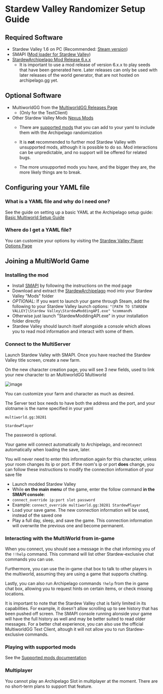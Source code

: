 # Stardew Valley Randomizer Setup Guide

## Required Software

- Stardew Valley 1.6 on PC (Recommended: [Steam version](https://store.steampowered.com/app/413150/Stardew_Valley/))
- SMAPI ([Mod loader for Stardew Valley](https://www.nexusmods.com/stardewvalley/mods/2400?tab=files))
- [StardewArchipelago Mod Release 6.x.x](https://github.com/agilbert1412/StardewArchipelago/releases)
    - It is important to use a mod release of version 6.x.x to play seeds that have been generated here. Later releases 
  can only be used with later releases of the world generator, that are not hosted on archipelago.gg yet.

## Optional Software
- MultiworldGG from the [MultiworldGG Releases Page](https://github.com/MultiworldGG/MultiworldGG/releases)
    * (Only for the TextClient)
- Other Stardew Valley Mods [Nexus Mods](https://www.nexusmods.com/stardewvalley)
    * There are [supported mods](https://github.com/agilbert1412/StardewArchipelago/blob/6.x.x/Documentation/Supported%20Mods.md) 
  that you can add to your yaml to include them with the Archipelago randomization

    * It is **not** recommended to further mod Stardew Valley with unsupported mods, although it is possible to do so. 
  Mod interactions can be unpredictable, and no support will be offered for related bugs.
    * The more unsupported mods you have, and the bigger they are, the more likely things are to break.

## Configuring your YAML file

### What is a YAML file and why do I need one?

See the guide on setting up a basic YAML at the Archipelago setup
guide: [Basic Multiworld Setup Guide](/tutorial/MultiworldGG/setup/en)

### Where do I get a YAML file?

You can customize your options by visiting the [Stardew Valley Player Options Page](/games/Stardew%20Valley/player-options)

## Joining a MultiWorld Game

### Installing the mod

- Install [SMAPI](https://www.nexusmods.com/stardewvalley/mods/2400?tab=files) by following the instructions on the mod page
- Download and extract the [StardewArchipelago](https://github.com/agilbert1412/StardewArchipelago/releases) mod into 
your Stardew Valley "Mods" folder
- *OPTIONAL*: If you want to launch your game through Steam, add the following to your Stardew Valley launch options: `"[PATH TO STARDEW VALLEY]\Stardew Valley\StardewModdingAPI.exe" %command%`
- Otherwise just launch "StardewModdingAPI.exe" in your installation folder directly
- Stardew Valley should launch itself alongside a console which allows you to read mod information and interact with some of them.

### Connect to the MultiServer

Launch Stardew Valley with SMAPI. Once you have reached the Stardew Valley title screen, create a new farm.

On the new character creation page, you will see 3 new fields, used to link your new character to an MultiworldGG Multiworld

![image](https://i.imgur.com/b8KZy2F.png)

You can customize your farm and character as much as desired.

The Server text box needs to have both the address and the port, and your slotname is the name specified in your yaml

`multiworld.gg:38281`

`StardewPlayer`

The password is optional.

Your game will connect automatically to Archipelago, and reconnect automatically when loading the save, later.

You will never need to enter this information again for this character, unless your room changes its ip or port.
If the room's ip or port **does** change, you can follow these instructions to modify the connection information of your save file
- Launch modded Stardew Valley
- While **on the main menu** of the game, enter the follow command **in the SMAPI console**:
- `connect_override ip:port slot password`
- Example: `connect_override multiworld.gg:38281 StardewPlayer`
- Load your save game. The new connection information will be used, instead of the saved one
- Play a full day, sleep, and save the game. This connection information will overwrite the previous one and become permanent.

### Interacting with the MultiWorld from in-game

When you connect, you should see a message in the chat informing you of the `!!help` command. This command will list other 
Stardew-exclusive chat commands you can use.

Furthermore, you can use the in-game chat box to talk to other players in the multiworld, assuming they are using a game 
that supports chatting.

Lastly, you can also run Archipelago commands `!help` from the in game chat box, allowing you to request hints on certain 
items, or check missing locations.

It is important to note that the Stardew Valley chat is fairly limited in its capabilities. For example, it doesn't allow 
scrolling up to see history that has been pushed off screen. The SMAPI console running alonside your game will have the 
full history as well and may be better suited to read older messages.
For a better chat experience, you can also use the official MultiworldGG Text Client, altough it will not allow you to run 
Stardew-exclusive commands.

### Playing with supported mods

See the [Supported mods documentation](https://github.com/agilbert1412/StardewArchipelago/blob/6.x.x/Documentation/Supported%20Mods.md)

### Multiplayer

You cannot play an Archipelago Slot in multiplayer at the moment. There are no short-term plans to support that feature.